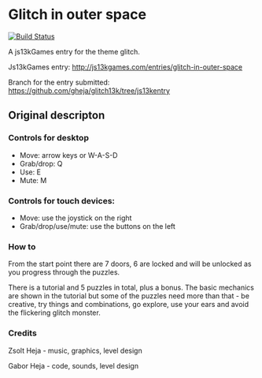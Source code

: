 # Glitch in outer space

[![Build Status](https://travis-ci.org/gheja/glitch13k.svg?branch=master)](https://travis-ci.org/gheja/glitch13k)

A js13kGames entry for the theme glitch.

Js13kGames entry: http://js13kgames.com/entries/glitch-in-outer-space

Branch for the entry submitted: https://github.com/gheja/glitch13k/tree/js13kentry

## Original descripton

### Controls for desktop
  * Move: arrow keys or W-A-S-D
  * Grab/drop: Q
  * Use: E
  * Mute: M


### Controls for touch devices:
  * Move: use the joystick on the right
  * Grab/drop/use/mute: use the buttons on the left


### How to

From the start point there are 7 doors, 6 are locked and will be unlocked as you progress through the puzzles.

There is a tutorial and 5 puzzles in total, plus a bonus. The basic mechanics are shown in the tutorial but some of the puzzles need more than that - be creative, try things and combinations, go explore, use your ears and avoid the flickering glitch monster.


### Credits

Zsolt Heja - music, graphics, level design

Gabor Heja - code, sounds, level design
